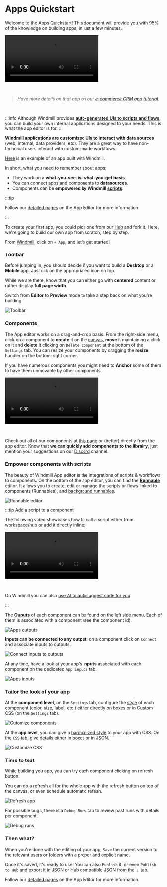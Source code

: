 # Apps Quickstart

Welcome to the Apps Quickstart! This document will provide you with 95% of the knowledge on building apps, in just a few minutes.

<video
    className="border-2 rounded-xl object-cover w-full h-full"
    autoPlay
    loop
    controls
    id="main-video"
    src="/videos/app_editor_fast.mp4"
/>

<br/>

> _Have more details on that app on our [e-commerce CRM app tutorial](../../apps/7_app_e-commerce.md)_.

<br/>

:::info
Although Windmill provides **[auto-generated UIs to scripts and flows](../../core_concepts/6_auto_generated_uis/index.md)**, you can build your own internal applications designed to your needs. This is what the app editor is for.
:::

**Windmill applications are customized UIs to interact with data sources** (web, internal, data providers, etc). They are a great way to have non-technical users interact with custom-made workflows.

[Here](https://hub.windmill.dev/apps/3/crm) is an example of an app built with Windmill.

In short, what you need to remember about apps:

- They work on a **what-you-see-is-what-you-get basis**.
- You can connect apps and components to **datasources**.
- Components can be **empowered by Windmill [scripts](../../getting_started/0_scripts_quickstart/index.md)**.

:::tip

Follow our [detailed pages](../../apps/0_app_editor/index.mdx) on the App Editor for more information.

:::

To create your first app, you could pick one from our [Hub](https://hub.windmill.dev/apps) and fork it. Here, we're going to build our own app from scratch, step by step.

From [Windmill](https://app.windmill.dev/user/login), click on `+ App`, and let's get started!

### Toolbar

Before jumping in, you should decide if you want to build a **Desktop** or a **Mobile** app. Just clik on the appropriated icon on top.

While we are there, know that you can either go with **centered** content or rather display **full page width**.

Switch from **Editor** to **Preview** mode to take a step back on what you're building.

![Toolbar](./toolbar.png)

### Components

The App editor works on a drag-and-drop basis. From the right-side menu, click on a component to **create** it on the [canvas](https://docs.windmill.dev/docs/apps/app_canvas/), **move** it maintaining a click on it and **delete** it clicking on `Delete component` at the bottom of the `Settings` tab. You can resize your components by dragging the **resize** handler on the bottom-right corner.

If you have numerous components you might need to **Anchor** some of them to have them unmovable by other components.

<video
    className="border-2 rounded-xl object-cover w-full h-full"
    autoPlay
    loop
    controls
    id="main-video"
    src="/videos/component-moving.mp4"
/>

<!-- This video is supposed to be sync with new main after Faton did his PR to fix it on the Canvas docs page -->

<br/>

Check out all of our components at [this page](https://docs.windmill.dev/docs/apps/app_component_library) or (better) directly from the app editor. Know that **we can quickly add components to the librairy**, just mention your suggestions on our [Discord](https://discord.com/invite/V7PM2YHsPB) channel.

### Empower components with scripts

The beauty of Windmill App editor is the integrations of scripts & workflows to components. On the bottom of the app editor, you can find the **[Runnable](../../apps/3_app-runnable-panel.mdx)** editor. It allows you to create, edit or manage the scripts or flows linked to components (Runnables), and [background runnables](../../apps/3_app-runnable-panel.mdx#background-runnables).

![Runnable editor](./apps_runnables.png)

:::tip Add a script to a component

The following video showcases how to call a script either from workspace/hub or add it directly inline;
<br/>

<video
    className="border-2 rounded-xl object-cover w-full h-full"
    controls
    id="main-video"
    src="/videos/script_and_flows_components.mp4"
/>

<br/>

On Windmill you can also [use AI to autosuggest code for you](../../misc/11_code_autocompletion/index.md).

:::

The **[Ouputs](https://docs.windmill.dev/docs/apps/app_outputs)** of each component can be found on the left side menu. Each of them is associated with a component (see the component id).

![Apps outputs](./apps_ouputs.png)

**Inputs can be connected to any output**: on a component click on `Connect` and associate inputs to outputs.

![Connect inputs to outputs](./connect_inputs_outputs.png)

At any time, have a look at your app's **Inputs** associated with each component on the dedicated `App inputs` tab.

![Apps inputs](./apps_inputs.png)

### Tailor the look of your app

At the **component level**, on the `Settings` tab, configure the [style](../../apps/4_app_configuration-settings/4_app_styling.md) of each component (color, size, label, etc.) either directly on boxes or in Custom CSS (on the `Settings` tab).

![Cutomize components](./customize_component.png)

At the **app level**, you can give a [harmonized style](../../apps/4_app_configuration-settings/4_app_styling.md#global-styling) to your app with CSS. On the `CSS` tab, give details either in boxes or in JSON.

![Customize CSS](./customize_css.png)

### Time to test

While building you app, you can try each component clicking on refresh button.

You can do a refresh all for the whole app with the refresh button on top of the canvas, or even schedule automatic refesh.

![Refresh app](./refresh_app.png)

For possible bugs, there is a `Debug Runs` tab to review past runs with details per component.

![Debug runs](./debug_runs.png)

### Then what?

When you're done with the editing of your app, `Save` the current version to the relevant users or [folders](../../core_concepts/8_groups_and_folders/index.md#folders) with a proper and explicit name.

Once it's saved, it's ready to use! You can also `Publish` it, or even `Publish to Hub` and export it in JSON or Hub compatible JSON from the `⋮` tab.

Follow our [detailed pages](../../apps/0_app_editor/index.mdx) on the App Editor for more information.

